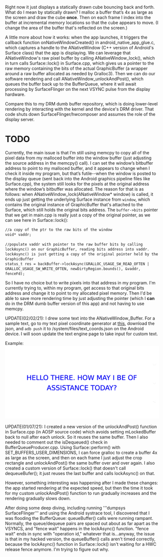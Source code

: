 Right now it just displays a statically drawn cube bouncing back and forth. What do I mean by statically drawn? I malloc a buffer that’s 4x as large as the screen and draw the cube **once**. Then on each frame I index into the buffer at incremental memory locations so that the cube appears to move. (I change the area of the buffer that's reflected on the screen.)  

A little more about how it works: when the app launches, it triggers the callback function onNativeWindowCreated() in android_native_app_glue.c, which captures a handle to the ANativeWindow (C++ version of Android's Surface class) that the app is displaying. We can leverage that ANativeWindow's raw pixel buffer by calling ANativeWindow_lock(), which in turn calls Surface::lock() in Surface.cpp, which gives us a pointer to the raw memory containing the bits of the actual GraphicBuffer (a wrapper around a raw buffer allocated as needed by Gralloc3). Then we can do our software rendering and call ANativeWindow_unlockAndPost(), which queues the buffer back up to the BufferQueue, where it will await processing by SurfaceFlinger on the next VSYNC pulse from the display hardware.

Compare this to my DRM dumb buffer repository, which is doing lower-level rendering by interacting with the kernel and the device's DRM driver. That code shuts down SurfaceFlinger/hwcomposer and assumes the role of the display server.  

# TODO #
Currently, the main issue is that I’m still using memcpy to copy all of the pixel data from my malloced buffer into the window buffer (just adjusting the source address in the memcpy() call). I can set the window’s bitbuffer address to point to my malloced buffer, and it appears to change when I check it inside my program, but that’s futile--when the window is posted to the display queue (sent back into the Android graphics pipeline files like Surface.cpp), the system still looks for the pixels at the original address where the window’s bitbuffer was allocated. The reason for that is as follows: when ANativeWindow_lock(ANativeWindow\* window) is called, it ends up just getting the underlying Surface instance from `window`, which contains the original instance of GraphicBuffer that's attached to the Surface, which still holds the original bits address. The `buffer->bits` pointer that we get in main.cpp is really just a copy of the original pointer, as we can see here in Surface::lock():   

```
//a copy of the ptr to the raw bits of the window
void* vaddr;

//populate vaddr with pointer to the raw buffer bits by calling lockAsync() on our GraphicBuffer, reading bits address into vaddr. lockAsync() is just getting a copy of the original pointer held by the GraphicBuffer
status_t res = backBuffer->lockAsync(GRALLOC_USAGE_SW_READ_OFTEN | GRALLOC_USAGE_SW_WRITE_OFTEN, newDirtyRegion.bounds(), &vaddr, fenceFd);
```   

So I have no choice but to write pixels into that address in my program. I'm currently trying to, within my program, get access to that original bits address and change it to point to my allocated pixel memory. Then I'd be able to save more rendering time by just adjusting the pointer (which I **can** do in the DRM dumb buffer version of this app) and not having to use memcpy.

UPDATE(02/02/21): I drew some text into the ANativeWindow_Buffer. For a sample text, go to my text pixel coordinate generator at [this](http://serviceberry3.github.io/text_eng.html), download the json, and ```adb push``` it to /system/files/text_coords.json on the Android device. I will soon update the text engine page to take input for custom text.  

Example:  
![screenshot of noshake v2](img/noshake_v2.png)

UPDATE(01/07/21): I created a new version of the unlockAndPost() function in Surface.cpp (in AOSP source code) which avoids setting mLockedBuffer back to null after each unlock. So it reuses the same buffer. Then I also needed to comment out the isDequeued() check in BufferQueueProducer.cpp. Using Surface::perform() with SET_BUFFERS_USER_DIMENSIONS, I can force gralloc to create a buffer 4x as large as the screen, and then on each frame I just adjust the crop rectangle and unlockAndPost() the same buffer over and over again. I also created a custom version of Surface::lock() that doesn't call dequeueBufer(); it just reuses the last buffer and calls lockAsync() on that.

However, something interesting was happening after I made these changes: the app started rendering at the expected speed, but then the time it took for my custom unlockAndPost() function to run gradually increases and the rendering gradually slows down. 

After doing some deep diving, including running '''dumpsys SurfaceFlinger''' and using the Android systrace tool, I discovered that I was flooding the BufferQueue: queueBuffer() calls were running rampant. Normally, the queue/dequeue pairs are spaced out about as far apart as the VSYNCS, and "fence wait" happens in the lockAsync() function. "fence wait" ends in sync with "operation id," whatever that is...anyway, the issue is that in my hacked version, the queueBuffer() calls aren't timed correctly, because the lockAsync() function in Surface::lock() isn't waiting for a HWC release fence anymore. I'm trying to figure out why.




